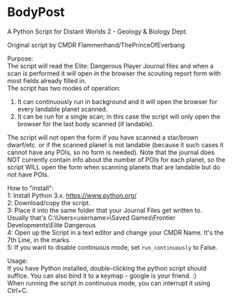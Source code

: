 # BodyPost
A Python Script for Distant Worlds 2 - Geology &amp; Biology Dept.

Original script by CMDR Flammenhand/ThePrinceOfEverbang

Purpose:<br>
The script will read the Elite: Dangerous Player Journal files and when a scan is performed it will open in the browser the scouting report form with most fields already filled in.<br>
The script has two modes of operation:<br>
1) It can continuously run in background and it will open the browser for every landable planet scanned.
2) It can be run for a single scan; in this case the script will only open the browser for the last body scanned (if landable).

The script will not open the form if you have scanned a star/brown dwarf/etc. or if the scanned planet is not landable (because it such cases it cannot have any POIs, so no form is needed).
Note that the journal does NOT currently contain info about the number of POIs for each planet, so the script WILL open the form when scanning planets that are landable but do not have POIs.

How to "install":<br>
1: Install Python 3.x. https://www.python.org/<br>
2: Download/copy the script.<br>
3: Place it into the same folder that your Journal Files get written to.<br>
   Usually that's C:\Users\<username>\Saved Games\Frontier Developments\Elite Dangerous<br>
4: Open up the Script in a text editor and change your CMDR Name. It's the 7th Line, in the marks.<br>
5: If you want to disable continuous mode, set `run_continuously` to False.
   
Usage:<br>
If you have Python installed, double-clicking the python script should suffice. You can also bind it to a keymap - google is your friend. :)<br>
When running the script in continuous mode, you can interrupt it using Ctrl+C.
